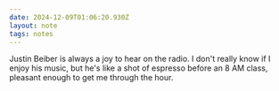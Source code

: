 ```yaml
---
date: 2024-12-09T01:06:20.930Z
layout: note
tags: notes
---
```

Justin Beiber is always a joy to hear on the radio. I don't really know if I enjoy his music, but he's like a shot of espresso before an  8 AM class, pleasant enough to get me through the hour.
